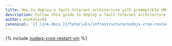 ```yaml
---
title: How to deploy a fault-tolerant architecture with preemptible VMs
description: Follow this guide to deploy a fault-tolerant architecture with preemptible VMs.
author: msokolov93
canonical: '{{ link-docs }}/tutorials/infrastructure/nodejs-cron-restart-vm'
---
```


{% include [nodejs-cron-restart-vm](../../_tutorials/infrastructure/nodejs-cron-restart-vm.md) %}